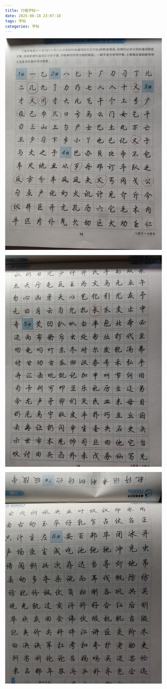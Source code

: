 ```yaml
---
title: 行楷字帖一
date: 2025-06-18 23:07:18
tags: 字帖
categories: 字帖
---
```


![5b44900ea35d07738da69e1d39c0267](行楷字帖一/5b44900ea35d07738da69e1d39c0267.jpg)

![9b4f3683f094a3e826bacc67028fcd9](行楷字帖一/9b4f3683f094a3e826bacc67028fcd9.jpg)

![725ceefe5b29e53b00550c36e82e883](行楷字帖一/725ceefe5b29e53b00550c36e82e883.jpg)
